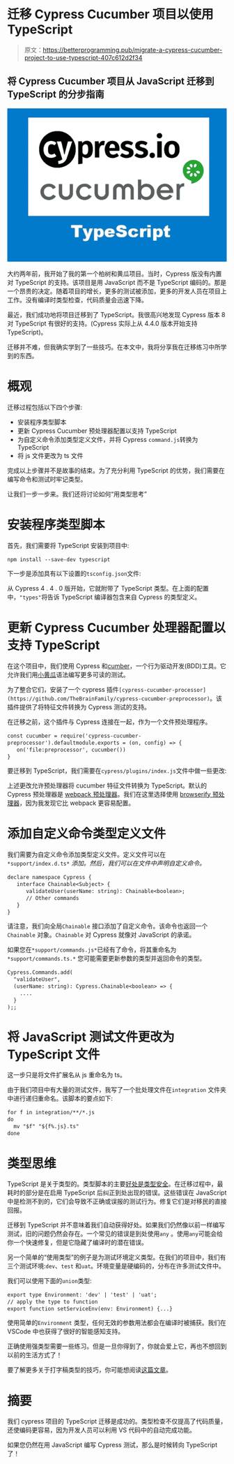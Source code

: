 # 迁移 Cypress Cucumber 项目以使用 TypeScript

> 原文：<https://betterprogramming.pub/migrate-a-cypress-cucumber-project-to-use-typescript-407c612d2f34>

## 将 Cypress Cucumber 项目从 JavaScript 迁移到 TypeScript 的分步指南

![](img/0e4d523853077e2a237c4536684aa3c8.png)

大约两年前，我开始了我的第一个柏树和黄瓜项目。当时，Cypress 版没有内置对 TypeScript 的支持。该项目是用 JavaScript 而不是 TypeScript 编码的。那是一个昂贵的决定。随着项目的增长，更多的测试被添加，更多的开发人员在项目上工作。没有编译时类型检查，代码质量会迅速下降。

最近，我们成功地将项目迁移到了 TypeScript。我很高兴地发现 Cypress 版本 8 对 TypeScript 有很好的支持。(Cypress 实际上从 4.4.0 版本开始支持 TypeScript)。

迁移并不难，但我确实学到了一些技巧。在本文中，我将分享我在迁移练习中所学到的东西。

# 概观

迁移过程包括以下四个步骤:

*   安装程序类型脚本
*   更新 Cypress Cucumber 预处理器配置以支持 TypeScript
*   为自定义命令添加类型定义文件，并将 Cypress `command.js`转换为 TypeScript
*   将 js 文件更改为 ts 文件

完成以上步骤并不是故事的结束。为了充分利用 TypeScript 的优势，我们需要在编写命令和测试时牢记类型。

让我们一步一步来。我们还将讨论如何“用类型思考”

# 安装程序类型脚本

首先，我们需要将 TypeScript 安装到项目中:

```
npm install --save-dev typescript
```

下一步是添加具有以下设置的`tsconfig.json`文件:

从 Cypress 4 . 4 . 0 版开始，它就附带了 TypeScript 类型。在上面的配置中，`"types"`将告诉 TypeScript 编译器包含来自 Cypress 的类型定义。

# 更新 Cypress Cucumber 处理器配置以支持 TypeScript

在这个项目中，我们使用 Cypress 和[cumber](https://cucumber.io/)，一个行为驱动开发(BDD)工具。它允许我们用[小黄瓜](https://cucumber.io/docs/gherkin/)语法编写更多可读的测试。

为了整合它们，安装了一个 cypress 插件`[cypress-cucumber-processor](https://github.com/TheBrainFamily/cypress-cucumber-preprocessor)`。该插件提供了将特征文件转换为 Cypress 测试的支持。

在迁移之前，这个插件与 Cypress 连接在一起，作为一个文件预处理程序。

```
const cucumber = require('cypress-cucumber-preprocessor').defaultmodule.exports = (on, config) => {
   on('file:preprocessor', cucumber())
}
```

要迁移到 TypeScript，我们需要在`cypress/plugins/index.js`文件中做一些更改:

上述更改允许预处理器将 cucumber 特征文件转换为 TypeScript。默认的 Cypress 预处理器是 [webpack 预处理器](https://github.com/cypress-io/cypress/tree/master/npm/webpack-preprocessor)。我们在这里选择使用 [browserify 预处理器](https://github.com/cypress-io/cypress-browserify-preprocessor)，因为我发现它比 webpack 更容易配置。

# 添加自定义命令类型定义文件

我们需要为自定义命令添加类型定义文件。定义文件可以在`*support/index.d.ts*` *添加。然后，我们可以在文件中声明自定义命令。*

```
declare namespace Cypress {
   interface Chainable<Subject> {
      validateUser(userName: string): Chainable<boolean>;
      // Other commands
   }
}
```

请注意，我们向全局`Chainable` 接口添加了自定义命令。该命令也返回一个`Chainable` 对象。`Chainable` 对 Cypress 就像对 JavaScript 的承诺。

如果您在`*support/commands.js*`已经有了命令，将其重命名为`*support/commands.ts.*` 您可能需要更新参数的类型并返回命令的类型。

```
Cypress.Commands.add(
  "validateUser",
  (userName: string): Cypress.Chainable<boolean> => {
    ....
  }
);;
```

# 将 JavaScript 测试文件更改为 TypeScript 文件

这一步只是将文件扩展名从 js 重命名为 ts。

由于我们项目中有大量的测试文件，我写了一个批处理文件在`integration` 文件夹中进行递归重命名。该脚本的要点如下:

```
for f in integration/**/*.js
do
  mv "$f" "${f%.js}.ts"
done
```

# 类型思维

TypeScript 是关于类型的。类型脚本的主要[好处是类型安全](https://medium.com/p/fef5ff939c98)。在迁移过程中，最耗时的部分是在启用 TypeScript 后纠正到处出现的错误。这些错误在 JavaScript 中是检测不到的，它们会导致不正确或误报的测试行为。修复它们是对移民的直接回报。

迁移到 TypeScript 并不意味着我们自动获得好处。如果我们仍然像以前一样编写测试，旧的问题仍然会存在。一个常见的错误是到处使用`any` 。使用`any`可能会给你一个快速修复，但是它隐藏了编译时的潜在错误。

另一个简单的“使用类型”的例子是为测试环境定义类型。在我们的项目中，我们有三个测试环境:`dev`、`test` 和`uat`。环境变量是硬编码的，分布在许多测试文件中。

我们可以使用下面的`union`类型:

```
export type Environment: 'dev' | 'test' | 'uat';
// apply the type to function
export function setServiceEnv(env: Environment) {...}
```

使用简单的`Environment` 类型，任何无效的参数用法都会在编译时被捕获。我们在 VSCode 中也获得了很好的智能感知支持。

正确使用强类型需要一些练习。但是一旦你得到了，你就会爱上它，再也不想回到以前的生活方式了！

要了解更多关于打字稿类型的技巧，你可能想阅读[这篇文章](https://medium.com/p/5aa39bda8049)。

# 摘要

我们 cypress 项目的 TypeScript 迁移是成功的。类型检查不仅提高了代码质量，还使编码更容易，因为开发人员可以利用 VS 代码中的自动完成功能。

如果您仍然在用 JavaScript 编写 Cypress 测试，那么是时候转向 TypeScript 了！
